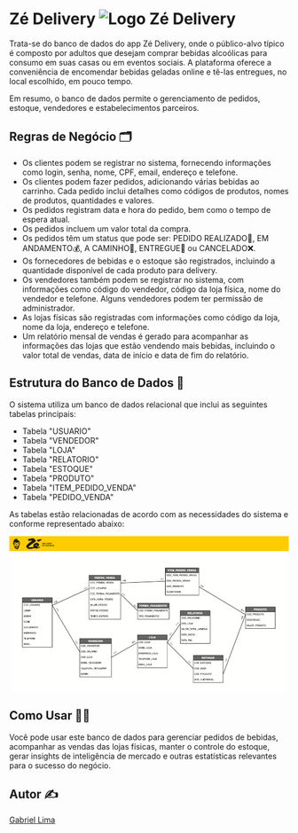 # Zé Delivery ![Logo Zé Delivery](https://github.com/gabrielborgeslima/banco_de_dados/blob/32081987c0638bed60fda523efddbf25be2de33f/icon-ze-deliveryrd.png)

Trata-se do banco de dados do app Zé Delivery, onde o público-alvo típico é composto por adultos que desejam comprar bebidas alcoólicas para consumo em suas casas ou em eventos sociais. A plataforma oferece a conveniência de encomendar bebidas geladas online e tê-las entregues, no local escolhido, em pouco tempo.

Em resumo, o banco de dados permite o gerenciamento de pedidos, estoque, vendedores e estabelecimentos parceiros.


## Regras de Negócio 🗂️

- Os clientes podem se registrar no sistema, fornecendo informações como login, senha, nome, CPF, email, endereço e telefone.
- Os clientes podem fazer pedidos, adicionando várias bebidas ao carrinho. Cada pedido inclui detalhes como códigos de produtos, nomes de produtos, quantidades e valores.
- Os pedidos registram data e hora do pedido, bem como o tempo de espera atual.
- Os pedidos incluem um valor total da compra.
- Os pedidos têm um status que pode ser: PEDIDO REALIZADO🛒, EM ANDAMENTO💰, A CAMINHO🛵, ENTREGUE🍻 ou CANCELADO❌.
- Os fornecedores de bebidas e o estoque são registrados, incluindo a quantidade disponível de cada produto para delivery.
- Os vendedores também podem se registrar no sistema, com informações como código do vendedor, código da loja física, nome do vendedor e telefone. Alguns vendedores podem ter permissão de administrador.
- As lojas físicas são registradas com informações como código da loja, nome da loja, endereço e telefone.
- Um relatório mensal de vendas é gerado para acompanhar as informações das lojas que estão vendendo mais bebidas, incluindo o valor total de vendas, data de início e data de fim do relatório.


## Estrutura do Banco de Dados 🔢

O sistema utiliza um banco de dados relacional que inclui as seguintes tabelas principais:

- Tabela "USUARIO"
- Tabela "VENDEDOR"
- Tabela "LOJA"
- Tabela "RELATORIO"
- Tabela "ESTOQUE"
- Tabela "PRODUTO"
- Tabela "ITEM_PEDIDO_VENDA"
- Tabela "PEDIDO_VENDA"

As tabelas estão relacionadas de acordo com as necessidades do sistema e conforme representado abaixo:

![Representação do Banco de Dados](https://github.com/gabrielborgeslima/BD-ze-delivery/blob/4697ff9b6e5807197e40df37f01d7acd10dca92a/BD_ze_delivery.png)


## Como Usar 👩‍💻

Você pode usar este banco de dados para gerenciar pedidos de bebidas, acompanhar as vendas das lojas físicas, manter o controle do estoque, gerar insights de inteligência de mercado e outras estatísticas relevantes para o sucesso do negócio.


## Autor ✍️

[Gabriel Lima](https://github.com/gabrielborgeslima)
